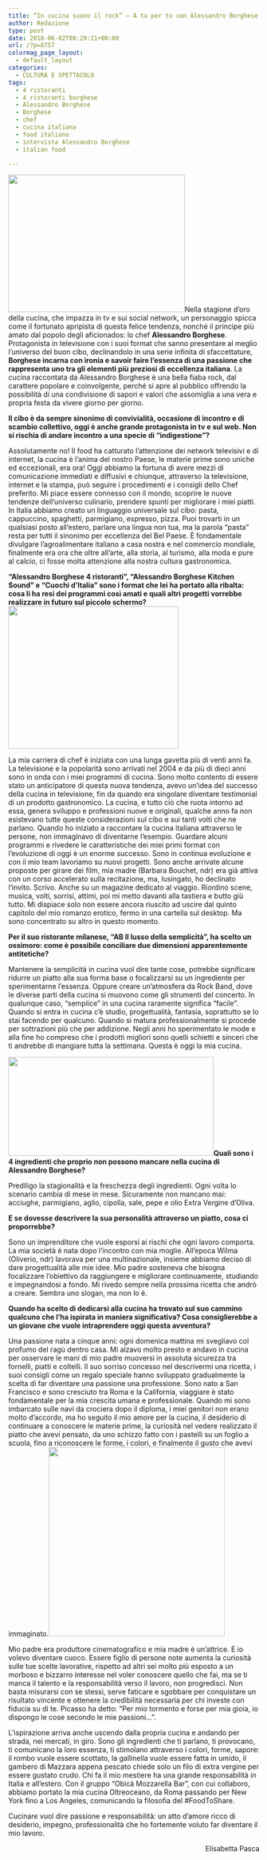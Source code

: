 ```yaml
---
title: “In cucina suono il rock” – A tu per tu con Alessandro Borghese
author: Redazione
type: post
date: 2018-06-02T08:29:11+00:00
url: /?p=8757
colormag_page_layout:
  - default_layout
categories:
  - CULTURA E SPETTACOLO
tags:
  - 4 ristoranti
  - 4 ristoranti borghese
  - Alessandro Borghese
  - Borghese
  - chef
  - cucina italiana
  - food italiano
  - intervista Alessandro Borghese
  - italian food

---
```

<img decoding="async" loading="lazy" class=" wp-image-8761 alignleft" src="https://progressonline.it/wp-content/uploads/2018/06/Cattura5-300x233.png" alt="" width="354" height="275" />Nella stagione d’oro della cucina, che impazza in tv e sui social network, un personaggio spicca come il fortunato apripista di questa felice tendenza, nonché il principe più amato dal popolo degli aficionados: lo chef **Alessandro Borghese**. Protagonista in televisione con i suoi format che sanno presentare al meglio l’universo del buon cibo, declinandolo in una serie infinita di sfaccettature, **Borghese incarna con ironia e savoir faire l’essenza di una passione che rappresenta uno tra gli elementi più preziosi di eccellenza italiana**. La cucina raccontata da Alessandro Borghese è una bella fiaba rock, dal carattere popolare e coinvolgente, perché si apre al pubblico offrendo la possibilità di una condivisione di sapori e valori che assomiglia a una vera e propria festa da vivere giorno per giorno.

**Il cibo è da sempre sinonimo di convivialità, occasione di incontro e di scambio collettivo, oggi è anche grande protagonista in tv e sul web. Non si rischia di andare incontro a una specie di “indigestione”?**

Assolutamente no! Il food ha catturato l’attenzione dei network televisivi e di internet, la cucina è l’anima del nostro Paese, le materie prime sono uniche ed eccezionali, era ora! Oggi abbiamo la fortuna di avere mezzi di comunicazione immediati e diffusivi e chiunque, attraverso la televisione, internet e la stampa, può seguire i procedimenti e i consigli dello Chef preferito. Mi piace essere connesso con il mondo, scoprire le nuove tendenze dell’universo culinario, prendere spunti per migliorare i miei piatti. In Italia abbiamo creato un linguaggio universale sul cibo: pasta, cappuccino, spaghetti, parmigiano, espresso, pizza. Puoi trovarti in un qualsiasi posto all’estero, parlare una lingua non tua, ma la parola “pasta” resta per tutti il sinonimo per eccellenza del Bel Paese. È fondamentale divulgare l’agroalimentare italiano a casa nostra e nel commercio mondiale, finalmente era ora che oltre all’arte, alla storia, al turismo, alla moda e pure al calcio, ci fosse molta attenzione alla nostra cultura gastronomica.

**“Alessandro Borghese 4 ristoranti”, “Alessandro Borghese Kitchen Sound” e “Cuochi d’Italia” sono i format che lei ha portato alla ribalta: cosa li ha resi dei programmi così amati e quali altri progetti vorrebbe realizzare in futuro sul piccolo schermo?<img decoding="async" loading="lazy" class=" wp-image-8762 alignright" src="https://progressonline.it/wp-content/uploads/2018/06/Cattura-300x251.png" alt="" width="341" height="285" />**

La mia carriera di chef è iniziata con una lunga gavetta più di venti anni fa. La televisione e la popolarità sono arrivati nel 2004 e da più di dieci anni sono in onda con i miei programmi di cucina. Sono molto contento di essere stato un anticipatore di questa nuova tendenza, avevo un’idea del successo della cucina in televisione, fin da quando era singolare diventare testimonial di un prodotto gastronomico. La cucina, e tutto ciò che ruota intorno ad essa, genera sviluppo e professioni nuove e originali, qualche anno fa non esistevano tutte queste considerazioni sul cibo e sui tanti volti che ne parlano. Quando ho iniziato a raccontare la cucina italiana attraverso le persone, non immaginavo di diventarne l’esempio. Guardare alcuni programmi e rivedere le caratteristiche dei miei primi format con l’evoluzione di oggi è un enorme successo. Sono in continua evoluzione e con il mio team lavoriamo su nuovi progetti. Sono anche arrivate alcune proposte per girare dei film, mia madre (Barbara Bouchet, ndr) era già attiva con un corso accelerato sulla recitazione, ma, lusingato, ho declinato l’invito. Scrivo. Anche su un magazine dedicato al viaggio. Riordino scene, musica, volti, sorrisi, attimi, poi mi metto davanti alla tastiera e butto giù tutto. Mi dispiace solo non essere ancora riuscito ad uscire dal quinto capitolo del mio romanzo erotico, fermo in una cartella sul desktop. Ma sono concentrato su altro in questo momento.

**Per il suo ristorante milanese, “AB Il lusso della semplicità”, ha scelto un ossimoro: come è possibile conciliare due dimensioni apparentemente antitetiche?**

Mantenere la semplicità in cucina vuol dire tante cose, potrebbe significare ridurre un piatto alla sua forma base o focalizzarsi su un ingrediente per sperimentarne l’essenza. Oppure creare un’atmosfera da Rock Band, dove le diverse parti della cucina si muovono come gli strumenti del concerto. In qualunque caso, “semplice” in una cucina raramente significa “facile”. Quando si entra in cucina c’è studio, progettualità, fantasia, soprattutto se lo stai facendo per qualcuno. Quando si matura professionalmente si procede per sottrazioni più che per addizione. Negli anni ho sperimentato le mode e alla fine ho compreso che i prodotti migliori sono quelli schietti e sinceri che ti andrebbe di mangiare tutta la settimana. Questa è oggi la mia cucina.  
<!--nextpage-->

  
**<img decoding="async" loading="lazy" class="wp-image-8759 alignleft" src="https://progressonline.it/wp-content/uploads/2018/06/Cattura3-300x144.png" alt="" width="412" height="198" />Quali sono i 4 ingredienti che proprio non possono mancare nella cucina di Alessandro Borghese?**

Prediligo la stagionalità e la freschezza degli ingredienti. Ogni volta lo scenario cambia di mese in mese. Sicuramente non mancano mai: acciughe, parmigiano, aglio, cipolla, sale, pepe e olio Extra Vergine d’Oliva.

**E se dovesse descrivere la sua personalità attraverso un piatto, cosa ci proporrebbe?**

Sono un imprenditore che vuole esporsi ai rischi che ogni lavoro comporta. La mia società è nata dopo l’incontro con mia moglie. All’epoca Wilma (Oliverio, ndr) lavorava per una multinazionale, insieme abbiamo deciso di dare progettualità alle mie idee. Mio padre sosteneva che bisogna focalizzare l’obiettivo da raggiungere e migliorare continuamente, studiando e impegnandosi a fondo. Mi rivedo sempre nella prossima ricetta che andrò a creare. Sembra uno slogan, ma non lo è.

**Quando ha scelto di dedicarsi alla cucina ha trovato sul suo cammino qualcuno che l’ha ispirata in maniera significativa? Cosa consiglierebbe a un giovane che vuole intraprendere oggi questa avventura?**

Una passione nata a cinque anni: ogni domenica mattina mi svegliavo col profumo del ragù dentro casa. Mi alzavo molto presto e andavo in cucina per osservare le mani di mio padre muoversi in assoluta sicurezza tra fornelli, piatti e coltelli. Il suo sorriso concesso nel descrivermi una ricetta, i suoi consigli come un regalo speciale hanno sviluppato gradualmente la scelta di far diventare una passione una professione. Sono nato a San Francisco e sono cresciuto tra Roma e la California, viaggiare è stato fondamentale per la mia crescita umana e professionale. Quando mi sono imbarcato sulle navi da crociera dopo il diploma, i miei genitori non erano molto d’accordo, ma ho seguito il mio amore per la cucina, il desiderio di continuare a conoscere le materie prime, la curiosità nel vedere realizzato il piatto che avevi pensato, da uno schizzo fatto con i pastelli su un foglio a scuola, fino a riconoscere le forme, i colori, e finalmente il gusto che avevi immaginato.<img decoding="async" loading="lazy" class=" wp-image-8760 alignright" src="https://progressonline.it/wp-content/uploads/2018/06/Cattura4-279x300.png" alt="" width="353" height="379" />

Mio padre era produttore cinematografico e mia madre è un’attrice. E io volevo diventare cuoco. Essere figlio di persone note aumenta la curiosità sulle tue scelte lavorative, rispetto ad altri sei molto più esposto a un morboso e bizzarro interesse nel voler conoscere quello che fai, ma se ti manca il talento e la responsabilità verso il lavoro, non progredisci. Non basta misurarsi con se stessi, serve faticare e sgobbare per conquistare un risultato vincente e ottenere la credibilità necessaria per chi investe con fiducia su di te. Picasso ha detto: “Per mio tormento e forse per mia gioia, io dispongo le cose secondo le mie passioni…”.

L’ispirazione arriva anche uscendo dalla propria cucina e andando per strada, nei mercati, in giro. Sono gli ingredienti che ti parlano, ti provocano, ti comunicano la loro essenza, ti stimolano attraverso i colori, forme, sapore: il rombo vuole essere scottato, la gallinella vuole essere fatta in umido, il gambero di Mazzara appena pescato chiede solo un filo di extra vergine per essere gustato crudo. Chi fa il mio mestiere ha una grande responsabilità in Italia e all’estero. Con il gruppo “Obicà Mozzarella Bar”, con cui collaboro, abbiamo portato la mia cucina Oltreoceano, da Roma passando per New York fino a Los Angeles, comunicando la filosofia del #FoodToShare.

Cucinare vuol dire passione e responsabilità: un atto d’amore ricco di desiderio, impegno, professionalità che ho fortemente voluto far diventare il mio lavoro.

<p style="text-align: right;">
  Elisabetta Pasca
</p>